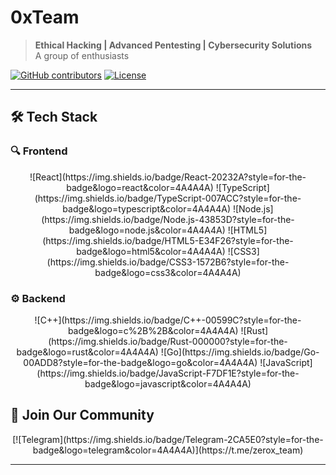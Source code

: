 # 0xTeam

> **Ethical Hacking | Advanced Pentesting | Cybersecurity Solutions**  
> A group of enthusiasts

[![GitHub contributors](https://img.shields.io/github/contributors/0x-Team/ClipByte)](https://github.com/0x-Team)
[![License](https://img.shields.io/badge/license-MIT-red)](LICENSE)

---

## 🛠 Tech Stack

### 🔍 Frontend
<p align="center">
![React](https://img.shields.io/badge/React-20232A?style=for-the-badge&logo=react&color=4A4A4A)
![TypeScript](https://img.shields.io/badge/TypeScript-007ACC?style=for-the-badge&logo=typescript&color=4A4A4A)
![Node.js](https://img.shields.io/badge/Node.js-43853D?style=for-the-badge&logo=node.js&color=4A4A4A)
![HTML5](https://img.shields.io/badge/HTML5-E34F26?style=for-the-badge&logo=html5&color=4A4A4A)
![CSS3](https://img.shields.io/badge/CSS3-1572B6?style=for-the-badge&logo=css3&color=4A4A4A)
</p>

### ⚙ Backend
<p align="center">
![C++](https://img.shields.io/badge/C++-00599C?style=for-the-badge&logo=c%2B%2B&color=4A4A4A)
![Rust](https://img.shields.io/badge/Rust-000000?style=for-the-badge&logo=rust&color=4A4A4A)
![Go](https://img.shields.io/badge/Go-00ADD8?style=for-the-badge&logo=go&color=4A4A4A)
![JavaScript](https://img.shields.io/badge/JavaScript-F7DF1E?style=for-the-badge&logo=javascript&color=4A4A4A)
</p>

## 🤝 Join Our Community
<p align="center">
[![Telegram](https://img.shields.io/badge/Telegram-2CA5E0?style=for-the-badge&logo=telegram&color=4A4A4A)](https://t.me/zerox_team)
</p>

---

